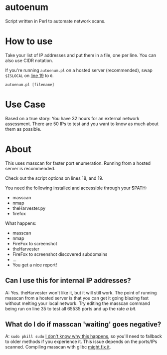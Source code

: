 # autoenum
Script written in Perl to automate network scans.

How to use
==========

Take your list of IP addresses and put them in a file, one per line. You can also use CIDR notation.

If you're running `autoenum.pl` on a hosted server (recommended), swap `$ISLOCAL` on [line 19](https://github.com/Djent-/autoenum/blob/master/autoenum.pl#L19) to `0`.

```
autoenum.pl [filename]
```

Use Case
========

Based on a true story: You have 32 hours for an external network assessment. There are 50 IPs to test and you want to know as much about them as possible.

About
=====

This uses masscan for faster port enumeration. Running from a hosted server is recommended.

Check out the script options on lines 18, and 19.

You need the following installed and accessible through your $PATH:
 - masscan
 - nmap
 - theHarvester.py
 - firefox

What happens:
 - masscan
 - nmap
 - FireFox to screenshot
 - theHarvester
 - FireFox to screenshot discovered subdomains
 - ...
 - You get a nice report!

Can I use this for internal IP addresses?
-----

A: Yes. theHarvester won't like it, but it will still work. The point of running masscan from a hosted server is that you can get it going blazing fast without melting your local network. Try editing the masscan command being run on line 35 to test all 65535 ports and up the rate *a bit*.

What do I do if masscan 'waiting' goes negative?
-----

A: `sudo pkill sudo` [I don't know why this happens](https://github.com/robertdavidgraham/masscan/issues/144), so you'll need to fallback to older methods if you experience it. This issue depends on the ports/IPs scanned. Compiling masscan with glibc [might fix it](https://github.com/r0p0s3c/masscan/commit/667222151f13338d58a6b07d37035053cdb5d03f).

